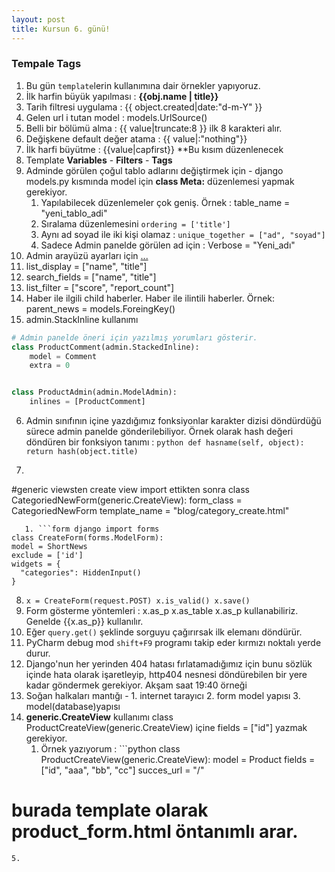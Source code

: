 ```yaml
---
layout: post
title: Kursun 6. günü!
---
```


### Tempale Tags

1. Bu gün `template`lerin kullanımına dair örnekler yapıyoruz.
2. İlk harfin büyük yapılması : **{{obj.name | title}}**
3. Tarih filtresi uygulama : {{ object.created|date:"d-m-Y" }}
4. Gelen url i tutan model : models.UrlSource()
5. Belli bir bölümü alma : {{ value|truncate:8 }} ilk 8 karakteri alır.
6. Değişkene default değer atama : {{ value|:"nothing"}}
7. İlk harfi büyütme : {{value|capfirst}} **Bu kısım düzenlenecek
8. Template **Variables** - **Filters** - **Tags**
9. Adminde görülen çoğul tablo adlarını değiştirmek için - django models.py kısmında model için **class Meta:** düzenlemesi yapmak gerekiyor.
   1. Yapılabilecek düzenlemeler çok geniş. Örnek : table_name = "yeni_tablo_adi"
   2. Sıralama düzenlemesini `ordering = ['title']`
   3. Aynı ad soyad ile iki kişi olamaz : `unique_together = ["ad", "soyad"]`
   4. Sadece Admin panelde görülen ad için : Verbose = "Yeni_adı"
10. Admin arayüzü ayarları için [...](https://docs.djangoproject.com/en/1.11/ref/contrib/admin/)
1. list_display = ["name", "title"]
2. search_fields = ["name", "title"]
3. list_filter = ["score", "report_count"]
4. Haber ile ilgili child haberler. Haber ile ilintili haberler. Örnek: parent_news = models.ForeingKey()
5. admin.StackInline kullanımı
```python
# Admin panelde öneri için yazılmış yorumları gösterir.
class ProductComment(admin.StackedInline):
    model = Comment
    extra = 0


class ProductAdmin(admin.ModelAdmin):
    inlines = [ProductComment]

```
6. Admin sınıfının içine yazdığımız fonksiyonlar karakter dizisi döndürdüğü sürece admin panelde gönderilebiliyor. Örnek olarak hash değeri döndüren bir fonksiyon tanımı : ```python
def hasname(self, object):
    return hash(object.title)```
    
7. ```python
  #generic viewsten create view import ettikten sonra
class CategoriedNewForm(generic.CreateView):
    form_class = CategoriedNewForm
    template_name = "blog/category_create.html"
```
   1. ```form django import forms
class CreateForm(forms.ModelForm):
model = ShortNews
exclude = ['id']
widgets = {
  "categories": HiddenInput()
}
```
8. `x = CreateForm(request.POST)
x.is_valid()
x.save()`
9. Form gösterme yöntemleri : x.as_p x.as_table x.as_p kullanabiliriz. Genelde {{x.as_p}} kullanılır.
10. Eğer `query.get()` şeklinde sorguyu çağırırsak ilk elemanı döndürür.
1. PyCharm debug mod `shift+F9` programı takip eder kırmızı noktalı yerde durur.
2. Django'nun her yerinden 404 hatası fırlatamadığımız için bunu sözlük içinde hata olarak işaretleyip, http404 nesnesi döndürebilen bir yere kadar göndermek gerekiyor. Akşam saat 19:40 örneği
3. Soğan halkaları mantığı - 1. internet tarayıcı 2. form model yapısı 3. model(database)yapısı
4. **generic.CreateView** kullanımı class ProductCreateView(generic.CreateView) içine  fields = ["id"] yazmak gerekiyor.
   1. Örnek yazıyorum : ```python
class ProductCreateView(generic.CreateView):
model = Product
fields = ["id", "aaa", "bb", "cc"]
succes_url = "/"
# burada template olarak product_form.html öntanımlı arar.
```
5.
